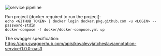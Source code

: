 ![service pipeline](https://github.com/kovalevvjatcheslav/annotation-service/workflows/service%20pipeline/badge.svg)

Run project (docker required to run the project):  
`echo <GITHUB_TOKEN> | docker login docker.pkg.github.com -u <LOGIN> --password-stdin`  
`docker-compose -f docker/docker-compose.yml up`  

The swagger specification:
https://app.swaggerhub.com/apis/kovalevvjatcheslav/annotation-service/1.0.0-oas3